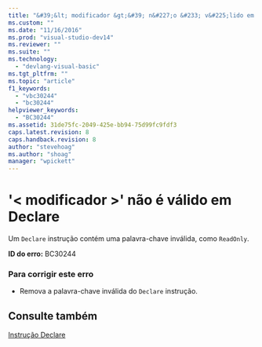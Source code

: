 ```yaml
---
title: "&#39;&lt; modificador &gt;&#39; n&#227;o &#233; v&#225;lido em Declare | Microsoft Docs"
ms.custom: ""
ms.date: "11/16/2016"
ms.prod: "visual-studio-dev14"
ms.reviewer: ""
ms.suite: ""
ms.technology: 
  - "devlang-visual-basic"
ms.tgt_pltfrm: ""
ms.topic: "article"
f1_keywords: 
  - "vbc30244"
  - "bc30244"
helpviewer_keywords: 
  - "BC30244"
ms.assetid: 31de75fc-2049-425e-bb94-75d99fc9fdf3
caps.latest.revision: 8
caps.handback.revision: 8
author: "stevehoag"
ms.author: "shoag"
manager: "wpickett"
---
```

# &#39;&lt; modificador &gt;&#39; n&#227;o &#233; v&#225;lido em Declare
Um `Declare` instrução contém uma palavra\-chave inválida, como `ReadOnly`.  
  
 **ID do erro:** BC30244  
  
### Para corrigir este erro  
  
-   Remova a palavra\-chave inválida do `Declare` instrução.  
  
## Consulte também  
 [Instrução Declare](../../visual-basic/language-reference/statements/declare-statement.md)